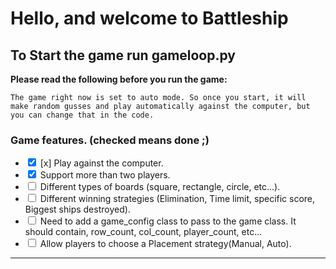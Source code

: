 # Hello, and welcome to Battleship

## To Start the game run gameloop.py
**Please read the following before you run the game:**

    The game right now is set to auto mode. So once you start, it will make random gusses and play automatically against the computer, but you can change that in the code.


### Game features. (checked means done ;) 
- <input type="checkbox" checked> [x] Play against the computer.
- <input type="checkbox" checked> Support more than two players.
- <input type="checkbox"> Different types of boards (square, rectangle, circle, etc...).
- <input type="checkbox"> Different winning strategies (Elimination, Time limit, specific score, Biggest ships destroyed).
- <input type="checkbox"> Need to add a game_config class to pass to the game class. It should contain, row_count, col_count, player_count, etc...
- <input type="checkbox"> Allow players to choose a Placement strategy(Manual, Auto).

--------------------